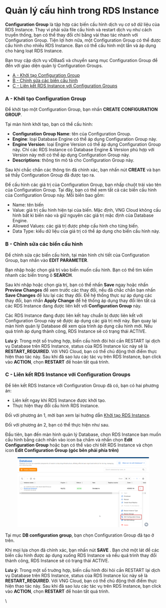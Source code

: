 # Quản lý cấu hình trong RDS Instance

**Configuration Group** là tập hợp các biến cấu hình dịch vụ cơ sở dữ liệu của RDS Instance. Thay vì phải sửa file cấu hình và restart dịch vụ như cách truyền thống, bạn có thể thay đổi chỉ bằng vài thao tác nhanh với Configuration Group. Tiện lợi hơn nữa, một Configuration Group có thể được cấu hình cho nhiều RDS Instance. Bạn có thể cấu hình một lần và áp dụng cho hàng loạt RDS Instance.

Bạn truy cập dịch vụ vDBaaS và chuyển sang mục Configuration Group để đến với giao diện quản lý Configuration Groups.

* [A - Khởi tạo Configuration Group](quan-ly-cau-hinh-trong-rds-instance.md#quanlycauhinhtrongrdsinstance-a-khoitaoconfigurationgroup)
* [B - Chỉnh sửa các biến cấu hình](quan-ly-cau-hinh-trong-rds-instance.md#quanlycauhinhtrongrdsinstance-b-chinhsuacacbiencauhinh)
* [C - Liên kết RDS Instance với Configuration Groups](quan-ly-cau-hinh-trong-rds-instance.md#quanlycauhinhtrongrdsinstance-c-lienketrdsinstancevoiconfigurationgroups)

### A - Khởi tạo Configuration Group <a href="#quanlycauhinhtrongrdsinstance-a-khoitaoconfigurationgroup" id="quanlycauhinhtrongrdsinstance-a-khoitaoconfigurationgroup"></a>

Để khởi tạo một Configuration Group, bạn nhấn **CREATE CONFIGURATION GROUP**.

Tại màn hình khởi tạo, bạn có thể cấu hình:

* **Configuration Group Name**: tên của Configuration Group.
* **Engine**: loại Database Engine có thể áp dụng Configuration Group này.
* **Engine Version**: loại Engine Version có thể áp dụng Configuration Group này. Chỉ các RDS Instance có Database Engine & Version phù hợp với Version này mới có thể áp dụng Configuration Group này.
* **Descriptions**: thông tin mô tả cho Configuration Group này.

Sau khi chắc chắn các thông tin đã chính xác, bạn nhấn nút **CREATE** và bạn sẽ thấy Configuration Group đã được tạo ra.

Để cấu hình các giá trị của Configuration Group, bạn nhấp chuột trái vào tên của Configuration Group. Tại đây, bạn có thể xem tất cả các biến cấu hình của Configuration Group này. Mỗi biến bao gồm:

* Name: tên biến
* Value: giá trị cấu hình hiện tại của biến. Mặc định, VNG Cloud không cấu hình bất kì biến nào và giữ nguyên các giá trị mặc định của Database Engine.
* Allowed Values: các giá trị được phép cấu hình cho từng biến.
* Data Type: kiểu dữ liệu của giá trị có thể áp dụng cho biến cấu hình này.

### B - Chỉnh sửa các biến cấu hình <a href="#quanlycauhinhtrongrdsinstance-b-chinhsuacacbiencauhinh" id="quanlycauhinhtrongrdsinstance-b-chinhsuacacbiencauhinh"></a>

Để chỉnh sửa các biến cấu hình, tại màn hình chi tiết của Configuration Group, bạn nhấn vào **EDIT PARAMETER**.

Bạn nhập hoặc chọn giá trị vào biến muốn cấu hình. Bạn có thể tìm kiếm nhanh các biến trong ô **SEARCH**.

Sau khi nhập hoặc chọn gía trị, bạn có thể nhấn **Save** ngay hoặc nhấn **Preview Changes** để xem trước các thay đổi, nếu đã chắc chắn bạn nhấn **Save Changes** để lưu lại các thay đổi. Để hệ thống thực sự áp dụng các thay đổi, bạn nhấn **Apply Change** để hệ thống áp dụng thay đổi lên tất cả các RDS Instance đang được liên kết với **Configuration Group** này.

Các RDS Instance đang được liên kết hay chuẩn bị được liên kết với Configuration Group này sẽ được áp dụng các giá trị mới này. Bạn quay lại màn hình quản lý Database để xem qúa trình áp dụng cấu hình mới. Nếu quá trình áp dụng thành công, RDS Instance sẽ có trạng thái ACTIVE.

**Lưu ý:** Trong một số truờng hợp, biến cấu hình đòi hỏi cần RESTART lại dịch vụ Database trên RDS Instance, status của RDS Instance lúc này sẽ là **RESTART\_REQUIRED**. Với VNG Cloud, bạn có thể chủ động thời điểm thực hiện thao tác này. Sau khi đã sao lưu các tác vụ trên RDS Instance, bạn click vào **ACTION**, chọn **RESTART** để hoàn tất quá trình.

### C - Liên kết RDS Instance với Configuration Groups <a href="#quanlycauhinhtrongrdsinstance-c-lienketrdsinstancevoiconfigurationgroups" id="quanlycauhinhtrongrdsinstance-c-lienketrdsinstancevoiconfigurationgroups"></a>

Để liên kết RDS Instance với Configuration Group đã có, bạn có hai phương án:

* Liên kết ngay khi RDS Instance được khởi tạo.
* Thực hiện thay đổi cấu hình RDS Instance.

Đối với phương án 1, mời bạn xem lại hướng dẫn [Khởi tạo RDS Instance](khoi-tao-rds-instance.md).

Đối với phương án 2, bạn có thể thực hiện như sau.

Đầu tiên, bạn đến màn hình quản lý Database, chọn RDS Instance bạn muốn cấu hình bằng cách nhấn vào icon ba chấm và nhấn chọn **Edit Configuration Group** hoặc bạn có thể vào chi tiết RDS Instance và chọn icon **Edit Configuration Group (góc bên phải phía trên)**

<figure><img src="../../.gitbook/assets/image (1135).png" alt=""><figcaption></figcaption></figure>

Tại mục **DB configuration group**, bạn chọn Configuration Group đã tạo ở trên.

Khi mọi lựa chọn đã chính xác, bạn nhấn nút **SAVE** . Bạn chờ một lát để các biến cấu hình được áp dụng xuống RDS Instance và nếu quá trình thay đổi thành công, RDS Instance sẽ có trạng thái ACTIVE.

**Lưu ý:** Trong một số truờng hợp, biến cấu hình đòi hỏi cần RESTART lại dịch vụ Database trên RDS Instance, status của RDS Instance lúc này sẽ là **RESTART\_REQUIRED**. Với VNG Cloud, bạn có thể chủ động thời điểm thực hiện thao tác này. Sau khi đã sao lưu các tác vụ trên RDS Instance, bạn click vào **ACTION**, chọn **RESTART** để hoàn tất quá trình.

\

